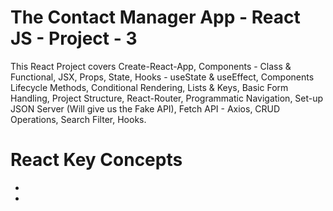 # The Contact Manager App - React JS - Project - 3

This React Project covers Create-React-App, Components - Class &amp; Functional, JSX, Props, State, Hooks - useState &amp; useEffect, Components Lifecycle Methods, Conditional Rendering, Lists &amp; Keys, Basic Form Handling, Project Structure, React-Router, Programmatic Navigation, Set-up JSON Server (Will give us the Fake API), Fetch API - Axios, CRUD Operations, Search Filter, Hooks.

# React Key Concepts

-
-
